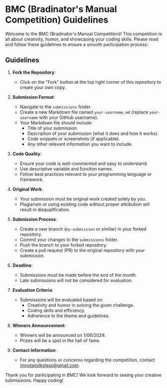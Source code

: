 # BMC (Bradinator's Manual Competition) Guidelines

Welcome to the BMC (Bradinator's Manual Competition)! This competition is all about creativity, humor, and showcasing your coding skills. Please read and follow these guidelines to ensure a smooth participation process:

## Guidelines

1. **Fork the Repository**: 
   - Click on the "Fork" button at the top right corner of this repository to create your own copy.

2. **Submission Format**:
   - Navigate to the `submissions` folder.
   - Create a new Markdown file named `your-username.md` (replace `your-username` with your GitHub username).
   - Your Markdown file should include:
     - Title of your submission.
     - Description of your submission (what it does and how it works).
     - Code snippets or screenshots (if applicable).
     - Any other relevant information you want to include.

3. **Code Quality**:
   - Ensure your code is well-commented and easy to understand.
   - Use descriptive variable and function names.
   - Follow best practices relevant to your programming language or framework.

4. **Original Work**:
   - Your submission must be original work created solely by you.
   - Plagiarism or using existing code without proper attribution will result in disqualification.

5. **Submission Process**:
   - Create a new branch (`my-submission` or similar) in your forked repository.
   - Commit your changes to the `submissions` folder.
   - Push the branch to your forked repository.
   - Create a pull request (PR) to the original repository with your submission.

6. **Deadline**:
   - Submissions must be made before the end of the month.
   - Late submissions will not be considered for evaluation.

7. **Evaluation Criteria**:
   - Submissions will be evaluated based on:
     - Creativity and humor in solving the given challenge.
     - Coding skills and efficiency.
     - Adherence to the theme and guidelines.

8. **Winners Announcement**:
   - Winners will be announced on 1/06/2024.
   - Prizes will be a spot in the hall of fame.

9. **Contact Information**:
   - For any questions or concerns regarding the competition, contact imnotamilkglass@gmail.com.

Thank you for participating in BMC! We look forward to seeing your creative submissions. Happy coding!
